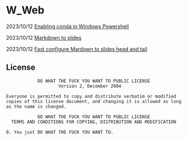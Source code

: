 
# W_Web


2023/10/12 [Enabling conda in Windows Powershell](https://apiwhichway.github.io/W_WEB/Enabling%20conda%20in%20Windows%20Powershell.html)

2023/10/12 [Markdown to slides](https://apiwhichway.github.io/W_WEB/Markdown%20to%20slides.html)

2023/10/12 [Fast configure Mardown to slides head and tail](https://apiwhichway.github.io/W_WEB/Head-Tail.html)


License
-------
```
            DO WHAT THE FUCK YOU WANT TO PUBLIC LICENSE
                    Version 2, December 2004

Everyone is permitted to copy and distribute verbatim or modified
copies of this license document, and changing it is allowed as long
as the name is changed.

            DO WHAT THE FUCK YOU WANT TO PUBLIC LICENSE
  TERMS AND CONDITIONS FOR COPYING, DISTRIBUTION AND MODIFICATION

0. You just DO WHAT THE FUCK YOU WANT TO.
```